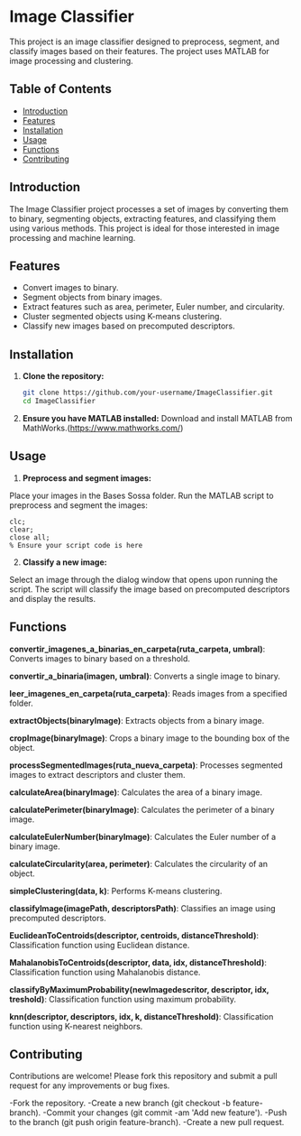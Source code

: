 # Image Classifier

This project is an image classifier designed to preprocess, segment, and classify images based on their features. The project uses MATLAB for image processing and clustering.

## Table of Contents

- [Introduction](#introduction)
- [Features](#features)
- [Installation](#installation)
- [Usage](#usage)
- [Functions](#functions)
- [Contributing](#contributing)

## Introduction

The Image Classifier project processes a set of images by converting them to binary, segmenting objects, extracting features, and classifying them using various methods. This project is ideal for those interested in image processing and machine learning.

## Features

- Convert images to binary.
- Segment objects from binary images.
- Extract features such as area, perimeter, Euler number, and circularity.
- Cluster segmented objects using K-means clustering.
- Classify new images based on precomputed descriptors.

## Installation

1. **Clone the repository:**
   ```bash
   git clone https://github.com/your-username/ImageClassifier.git
   cd ImageClassifier

2. **Ensure you have MATLAB installed:**
  Download and install MATLAB from MathWorks.(https://www.mathworks.com/)

## Usage

1. **Preprocess and segment images:**

  Place your images in the Bases Sossa folder.
  Run the MATLAB script to preprocess and segment the images:

    clc;
    clear;
    close all;
    % Ensure your script code is here
2. **Classify a new image:**

  Select an image through the dialog window that opens upon running the script.
  The script will classify the image based on precomputed descriptors and display the results.

## Functions

  **convertir_imagenes_a_binarias_en_carpeta(ruta_carpeta, umbral)**: Converts images to binary based on a threshold.
  
  **convertir_a_binaria(imagen, umbral)**: Converts a single image to binary.

  **leer_imagenes_en_carpeta(ruta_carpeta)**: Reads images from a specified folder.
  
  **extractObjects(binaryImage)**: Extracts objects from a binary image.
  
  **cropImage(binaryImage)**: Crops a binary image to the bounding box of the object.

  **processSegmentedImages(ruta_nueva_carpeta)**: Processes segmented images to extract descriptors and cluster them.
  
  **calculateArea(binaryImage)**: Calculates the area of a binary image.

  **calculatePerimeter(binaryImage)**: Calculates the perimeter of a binary image.

  **calculateEulerNumber(binaryImage)**: Calculates the Euler number of a binary image.

  **calculateCircularity(area, perimeter)**: Calculates the circularity of an object.

  **simpleClustering(data, k)**: Performs K-means clustering.

  **classifyImage(imagePath, descriptorsPath)**: Classifies an image using precomputed descriptors.

  **EuclideanToCentroids(descriptor, centroids, distanceThreshold)**: Classification function using Euclidean distance.
  
  **MahalanobisToCentroids(descriptor, data, idx, distanceThreshold)**: Classification function using Mahalanobis distance.

  **classifyByMaximumProbability(newImagedescritor, descriptor, idx, treshold)**: Classification function using maximum probability.

  **knn(descriptor, descriptors, idx, k, distanceThreshold)**: Classification function using K-nearest neighbors.

## Contributing
 
  Contributions are welcome! Please fork this repository and submit a pull request for any improvements or bug fixes.

  -Fork the repository.
  -Create a new branch (git checkout -b feature-branch).
  -Commit your changes (git commit -am 'Add new feature').
  -Push to the branch (git push origin feature-branch).
  -Create a new pull request.



